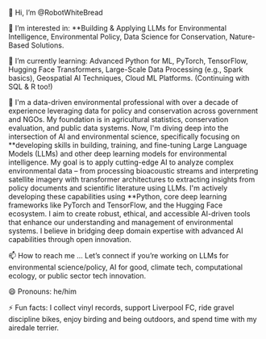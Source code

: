 👋 Hi, I’m @RobotWhiteBread

👀 I’m interested in: **Building & Applying LLMs for Environmental Intelligence, Environmental Policy, Data Science for Conservation, Nature-Based Solutions.

🌱 I’m currently learning: Advanced Python for ML, PyTorch, TensorFlow, Hugging Face Transformers, Large-Scale Data Processing (e.g., Spark basics), Geospatial AI Techniques, Cloud ML Platforms. (Continuing with SQL & R too!)

💞️ I'm a data-driven environmental professional with over a decade of experience leveraging data for policy and conservation across government and NGOs. My foundation is in agricultural statistics, conservation evaluation, and public data systems. Now, I'm diving deep into the intersection of AI and environmental science, specifically focusing on **developing skills in building, training, and fine-tuning Large Language Models (LLMs) and other deep learning models for environmental intelligence. My goal is to apply cutting-edge AI to analyze complex environmental data – from processing bioacoustic streams and interpreting satellite imagery with transformer architectures to extracting insights from policy documents and scientific literature using LLMs. I'm actively developing these capabilities using **Python, core deep learning frameworks like PyTorch and TensorFlow, and the Hugging Face ecosystem. I aim to create robust, ethical, and accessible AI-driven tools that enhance our understanding and management of environmental systems. I believe in bridging deep domain expertise with advanced AI capabilities through open innovation.

📫 How to reach me ... Let’s connect if you’re working on LLMs for environmental science/policy, AI for good, climate tech, computational ecology, or public sector tech innovation.

😄 Pronouns: he/him

⚡ Fun facts: I collect vinyl records, support Liverpool FC, ride gravel discipline bikes, enjoy birding and being outdoors, and spend time with my airedale terrier.

<!---
RobotWhiteBread/RobotWhiteBread is a ✨ special ✨ repository because its `README.md` (this file) appears on your GitHub profile.
You can click the Preview link to take a look at your changes.
--->
